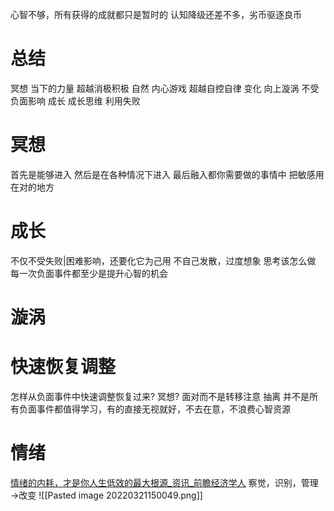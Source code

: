  心智不够，所有获得的成就都只是暂时的
	认知降级还差不多，劣币驱逐良币
# 总结
冥想 当下的力量 超越消极积极
自然 内心游戏 超越自控自律
变化 向上漩涡 不受负面影响
成长 成长思维 利用失败

# 冥想
首先是能够进入
然后是在各种情况下进入
最后融入都你需要做的事情中
把敏感用在对的地方
# 成长
不仅不受失败|困难影响，还要化它为己用
不自己发散，过度想象
思考该怎么做
每一次负面事件都至少是提升心智的机会
# 漩涡
# 快速恢复调整
怎样从负面事件中快速调整恢复过来?
冥想?
面对而不是转移注意
抽离
并不是所有负面事件都值得学习，有的直接无视就好，不去在意，不浪费心智资源

# 情绪
[情绪的内耗，才是你人生低效的最大根源_资讯_前瞻经济学人](https://ecoapp.qianzhan.com/detials/220314-c213cbe7.html)
察觉，识别，管理→改变
![[Pasted image 20220321150049.png]]
